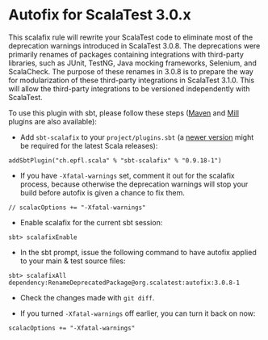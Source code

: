 # Autofix for ScalaTest 3.0.x
This scalafix rule will rewrite your ScalaTest code to eliminate most of the deprecation warnings
introduced in ScalaTest 3.0.8. The deprecations were primarily renames of packages containing integrations with
third-party libraries, such as JUnit, TestNG, Java mocking frameworks, Selenium, and ScalaCheck. The purpose
of these renames in 3.0.8 is to prepare the way for modularization of these third-party integrations in 
ScalaTest 3.1.0. This will allow the third-party integrations to be versioned independently with ScalaTest.

To use this plugin with sbt, please follow these steps ([Maven](https://github.com/evis/scalafix-maven-plugin)
and [Mill](https://github.com/joan38/mill-scalafix) plugins are also available):

  - Add `sbt-scalafix` to your `project/plugins.sbt` (a [newer version](https://github.com/scalacenter/sbt-scalafix/releases) might be required for the latest Scala releases):

```
addSbtPlugin("ch.epfl.scala" % "sbt-scalafix" % "0.9.18-1")
```

  - If you have `-Xfatal-warnings` set, comment it out for the scalafix process, because otherwise
    the deprecation warnings will stop your build before autofix is given a chance to fix them.

```
// scalacOptions += "-Xfatal-warnings"
```

  - Enable scalafix for the current sbt session:

```
sbt> scalafixEnable
```

  - In the sbt prompt, issue the following command to have autofix applied to your main & test source files: 
  
```
sbt> scalafixAll dependency:RenameDeprecatedPackage@org.scalatest:autofix:3.0.8-1
```

  - Check the changes made with `git diff`.

  - If you turned `-Xfatal-warnings` off earlier, you can turn it back on now:

```
scalacOptions += "-Xfatal-warnings"
```
  

